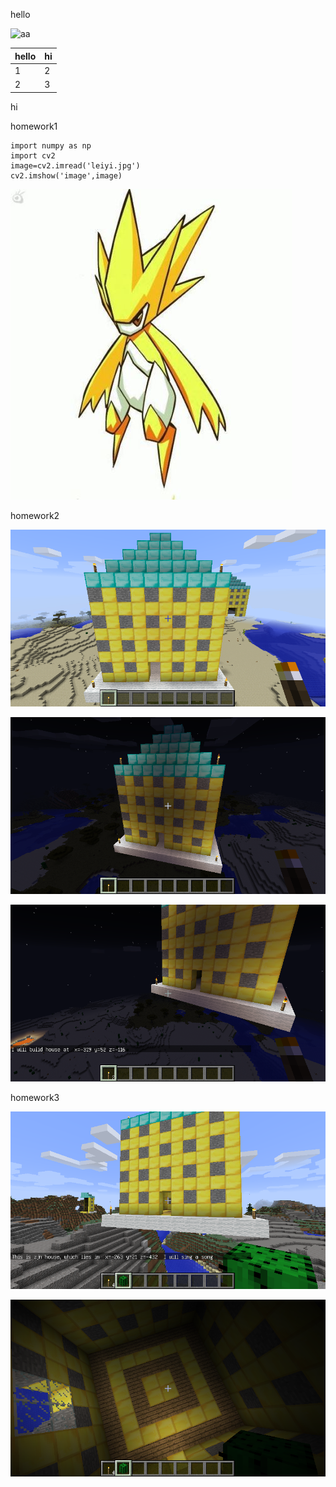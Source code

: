 hello


![aa](https://github.com/shiep18/EIS2020/blob/master/markdowncheatsheet.JPG)  



| hello | hi |
|-----|---|
|1|2|
|2|3|

hi

homework1  
~~~
import numpy as np
import cv2
image=cv2.imread('leiyi.jpg')
cv2.imshow('image',image)
~~~
![雷伊](https://github.com/ophwsjtu18/ohw20f/blob/main/zjn/leiyi.jpg?raw=true)

homework2

![morning](https://github.com/ophwsjtu18/ohw20f/blob/main/zjn/homework2_1.png)

![night](https://github.com/ophwsjtu18/ohw20f/blob/main/zjn/homework2_2.png)

![night](https://github.com/ophwsjtu18/ohw20f/blob/main/zjn/homework2_3.png)
 
homework3

![name](https://github.com/ophwsjtu18/ohw20f/blob/main/zjn/homework3_1.png)

![name](https://github.com/ophwsjtu18/ohw20f/blob/main/zjn/homework3_2.png)

